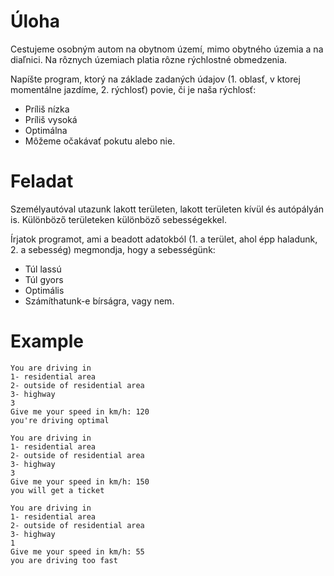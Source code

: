 # Úloha
Cestujeme osobným autom na obytnom území, mimo obytného územia a na diaľnici.
Na rôznych územiach platia rôzne rýchlostné obmedzenia.

Napíšte program, ktorý na základe zadaných údajov (1. oblasť, v ktorej momentálne jazdíme, 2. rýchlosť) povie, či je naša rýchlosť:
- Príliš nízka
- Príliš vysoká
- Optimálna
- Môžeme očakávať pokutu alebo nie.

# Feladat
Személyautóval utazunk lakott területen, lakott területen kívül és autópályán is.
Különböző területeken különböző sebességekkel.

Írjatok programot, ami a beadott adatokból (1. a terület, ahol épp haladunk, 2. a sebesség) megmondja, hogy a sebességünk:
- Túl lassú
- Túl gyors
- Optimális
- Számíthatunk-e bírságra, vagy nem.

# Example
```
You are driving in
1- residential area
2- outside of residential area
3- highway
3
Give me your speed in km/h: 120
you're driving optimal
```
```
You are driving in
1- residential area
2- outside of residential area
3- highway
3
Give me your speed in km/h: 150
you will get a ticket
```
```
You are driving in
1- residential area
2- outside of residential area
3- highway
1
Give me your speed in km/h: 55 
you are driving too fast
```